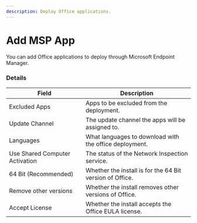 ```yaml
---
description: Deploy Office applications.
---
```


# Add MSP App

You can add Office applications to deploy through Microsoft Endpoint Manager.

### Details

| Field                          | Description                                              |
| ------------------------------ | -------------------------------------------------------- |
| Excluded Apps                  | Apps to be excluded from the deployment.                 |
| Update Channel                 | The update channel the apps will be assigned to.         |
| Languages                      | What languages to download with the office deployment.   |
| Use Shared Computer Activation | The status of the Network Inspection service.            |
| 64 Bit (Recommended)           | Whether the install is for the 64 Bit version of Office. |
| Remove other versions          | Whether the install removes other versions of Office.    |
| Accept License                 | Whether the install accepts the Office EULA license.     |

###
